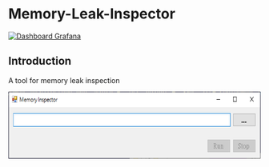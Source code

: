 # Memory-Leak-Inspector

[![Dashboard Grafana](https://img.shields.io/badge/Dashboard-Grafana-fd6600)](http://localhost:3000/?orgId=1)
## Introduction

A tool for memory leak inspection
<p align="center">
<img src="fig/memory leak inspector.png" width = "686" height = "134" alt="memory leak inspector" />
</p>